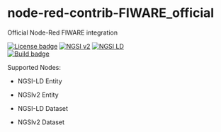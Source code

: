 # node-red-contrib-FIWARE_official

Official Node-Red FIWARE integration

[![License badge](https://img.shields.io/github/license/FIWARE/node-red-contrib-FIWARE_official.svg)](https://opensource.org/licenses/Apache-2.0)
[![NGSI v2](https://nexus.lab.fiware.org/repository/raw/public/badges/specifications/ngsiv2.svg)](http://fiware.github.io/specifications/ngsiv2/stable/)
[![NGSI LD](https://nexus.lab.fiware.org/repository/raw/public/badges/specifications/ngsild.svg)](https://www.etsi.org/deliver/etsi_gs/CIM/001_099/009/01.01.01_60/gs_CIM009v010101p.pdf)
<br>
[![Build badge](https://img.shields.io/travis/FIWARE/node-red-contrib-FIWARE_official.svg)](https://travis-ci.org/FIWARE/node-red-contrib-FIWARE_official/)

Supported Nodes: 

* NGSI-LD Entity
* NGSIv2 Entity

* NGSI-LD Dataset
* NGSIv2 Dataset
